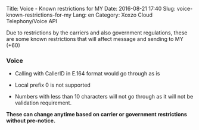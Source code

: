 Title: Voice - Known restrictions for MY
Date: 2016-08-21 17:40
Slug: voice-known-restrictions-for-my
Lang: en
Category: Xoxzo Cloud Telephony/Voice API

Due to restrictions by the carriers and also government regulations, these are some known restrictions that will affect message and sending to MY (+60)

### Voice

- Calling with CallerID in E.164 format would go through as is

- Local prefix 0 is not supported 

- Numbers with less than 10 characters will not go through as it will not be validation requirement.

**These can change anytime based on carrier or government restrictions without pre-notice.**